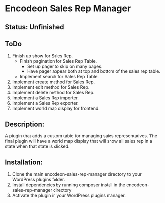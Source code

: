 # Encodeon Sales Rep Manager

## Status: Unfinished

## ToDo
1. Finish up show for Sales Rep.
   - Finish pagination for Sales Rep Table.
     - Set up pager to skip on many pages.
     - Have pager appear both at top and bottom of the sales rep table.
   - Implement search for Sales Rep Table.
2. Implement create method for Sales Rep.
3. Implement edit method for Sales Rep.
4. Implement delete method for Sales Rep.
5. Implement a Sales Rep importer.
6. Implement a Sales Rep exporter.
7. Implement world map display for frontend.

## Description:
A plugin that adds a custom table for managing sales representatives. The final plugin will have a world map display that will show all sales rep in a state when that state is clicked.

## Installation:
1. Clone the main encodeon-sales-rep-manager directory to your WordPress plugins folder.
2. Install dependencies by running composer install in the encodeon-sales-rep-manager directory
3. Activate the plugin in your WordPress plugins manager.
